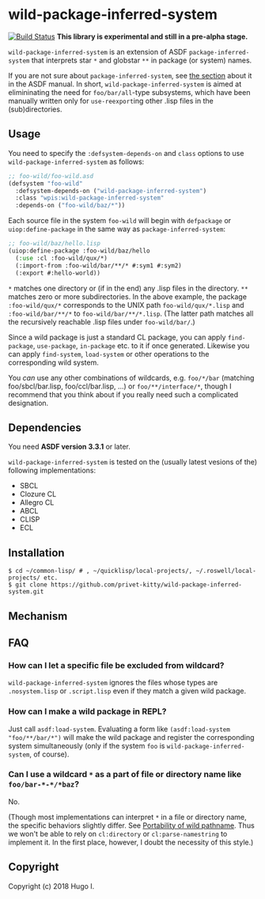 # wild-package-inferred-system

[![Build Status](https://api.travis-ci.org/privet-kitty/wild-package-inferred-system.svg?branch=master)](https://travis-ci.org/privet-kitty/wild-package-inferred-system/) **This library is experimental and still in a pre-alpha stage.**

`wild-package-inferred-system` is an extension of ASDF `package-inferred-system` that interprets star `*` and globstar `**` in package (or system) names.

If you are not sure about `package-inferred-system`, see [the section](https://common-lisp.net/project/asdf/asdf/The-package_002dinferred_002dsystem-extension.html) about it in the ASDF manual. In short, `wild-package-inferred-system` is aimed at elimininating the need for `foo/bar/all`-type subsystems, which have been manually written only for `use-reexport`ing other .lisp files in the (sub)directories.

## Usage
You need to specify the `:defsystem-depends-on` and `class` options to use `wild-package-inferred-system` as follows:

```lisp
;; foo-wild/foo-wild.asd
(defsystem "foo-wild"
  :defsystem-depends-on ("wild-package-inferred-system")
  :class "wpis:wild-package-inferred-system"
  :depends-on ("foo-wild/baz/*"))
```

Each source file in the system `foo-wild` will begin with `defpackage` or `uiop:define-package` in the same way as `package-inferred-system`:

```lisp
;; foo-wild/baz/hello.lisp
(uiop:define-package :foo-wild/baz/hello
  (:use :cl :foo-wild/qux/*)
  (:import-from :foo-wild/bar/**/* #:sym1 #:sym2)
  (:export #:hello-world))
```

`*` matches one directory or (if in the end) any .lisp files in the directory. `**` matches zero or more subdirectories. In the above example, the package `:foo-wild/qux/*` corresponds to the UNIX path `foo-wild/qux/*.lisp` and `:foo-wild/bar/**/*` to `foo-wild/bar/**/*.lisp`. (The latter path matches all the recursively reachable .lisp files under `foo-wild/bar/`.) 

Since a wild package is just a standard CL package, you can apply `find-package`, `use-package`, `in-package` etc. to it if once generated. Likewise you can apply `find-system`, `load-system` or other operations to the corresponding wild system.

You _can_ use any other combinations of wildcards, e.g. `foo/*/bar` (matching foo/sbcl/bar.lisp, foo/ccl/bar.lisp, ...) or `foo/**/interface/*`, though I recommend that you think about if you really need such a complicated designation.

## Dependencies
You need **ASDF version 3.3.1** or later.

`wild-package-inferred-system` is tested on the (usually latest vesions of the) following implementations:
- SBCL
- Clozure CL
- Allegro CL
- ABCL
- CLISP
- ECL

## Installation
```
$ cd ~/common-lisp/ # , ~/quicklisp/local-projects/, ~/.roswell/local-projects/ etc.
$ git clone https://github.com/privet-kitty/wild-package-inferred-system.git
```

## Mechanism

## FAQ
### How can I let a specific file be excluded from wildcard?
`wild-package-inferred-system` ignores the files whose types are `.nosystem.lisp` or `.script.lisp` even if they match a given wild package.

### How can I make a wild package in REPL?
Just call `asdf:load-system`. Evaluating a form like `(asdf:load-system "foo/**/bar/*")` will make the wild package and register the corresponding system simultaneously (only if the system `foo` is `wild-package-inferred-system`, of course).

### Can I use a wildcard `*` as a part of file or directory name like `foo/bar-*-*/*baz`?
No.

(Though most implementations can interpret `*` in a file or directory name, the specific behaviors slightly differ. See [Portability of wild pathname](https://gist.github.com/privet-kitty/b9a316f04bec9b0b3b1d2cc92087beca). Thus we won't be able to rely on `cl:directory` or `cl:parse-namestring` to implement it. In the first place, however, I doubt the necessity of this style.)

## Copyright
Copyright (c) 2018 Hugo I.
